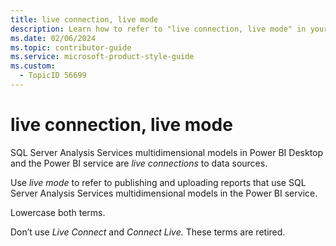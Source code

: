 ```yaml
---
title: live connection, live mode
description: Learn how to refer to "live connection, live mode" in your content.
ms.date: 02/06/2024
ms.topic: contributor-guide
ms.service: microsoft-product-style-guide
ms.custom:
  - TopicID 56699
---
```



# live connection, live mode

SQL Server Analysis Services multidimensional models in Power BI Desktop and the Power BI service are *live connections* to data sources.

Use *live mode* to refer to publishing and uploading reports that use SQL Server Analysis Services multidimensional models in the Power BI service.

Lowercase both terms.

Don’t use *Live Connect* and *Connect Live.* These terms are retired.

  